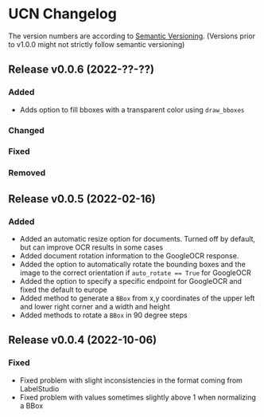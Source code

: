 # UCN Changelog
The version numbers are according to [Semantic Versioning](http://semver.org/).
(Versions prior to v1.0.0 might not strictly follow semantic versioning)

## Release v0.0.6  (2022-??-??)
### Added
- Adds option to fill bboxes with a transparent color using
  `draw_bboxes`
### Changed

### Fixed

### Removed


## Release v0.0.5  (2022-02-16)
### Added
- Added an automatic resize option for documents. Turned off by
  default, but can improve OCR results in some cases
- Added document rotation information to the GoogleOCR response.
- Added the option to automatically rotate the bounding boxes and the
  image to the correct orientation if `auto_rotate == True` for
  GoogleOCR
- Added the option to specify a specific endpoint for GoogleOCR and
  fixed the default to europe
- Added method to generate a `BBox` from x,y coordinates of the upper
  left and lower right corner and a width and height
- Added methods to rotate a `BBox` in 90 degree steps

## Release v0.0.4  (2022-10-06)
### Fixed
- Fixed problem with slight inconsistencies in the format coming from LabelStudio
- Fixed problem with values sometimes slightly above 1 when normalizing a BBox
